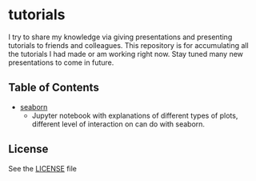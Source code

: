 # tutorials
I try to share my knowledge via giving presentations and presenting tutorials to friends and colleagues. This repository is for accumulating all the tutorials I had made or am working right now. Stay tuned many new presentations to come in future.

## Table of Contents
* [seaborn][]
	* Jupyter notebook with explanations of different types of plots, different level of interaction on can do with seaborn.

## License
See the [LICENSE][] file

[seaborn]: https://github.com/vijaydaultani/tutorials/blob/master/seaborn/seaborn_abalone.ipynb

[LICENSE]: https://github.com/vijaydaultani/tutorials/blob/master/LICENSE
